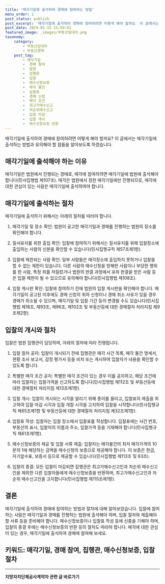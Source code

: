```yaml
---
title: '매각기일에 출석하여 경매에 참여하는 방법'
menu_order: 1
post_status: publish
post_excerpt: '매각기일에 출석하여 경매에 참여하려면 어떻게 해야 할까요  이 글에서는 매각기일에 출석하는 방법과 유의해야 할 점들을 알아보도록 하겠습니다.'
post_date: 2024-01-15 15:59:01
featured_image: _images/부동산임대차.png
taxonomy:
    category:
        - 부동산임대차
        - 부동산경매
    post_tag:
        - 매각기일
        -  경매 참여
        -  법원
        -  집행관
        -  입찰
        -  매수신청보증
        -  매각 물건
        -  입찰표
        -  경매 신청
        -  매각 조건
        -  최고가매수신고
        -  차순위매수신고
        -  입찰 마감
        -  입찰 개시
        -  매수신청보증 반환
---
```



매각기일에 출석하여 경매에 참여하려면 어떻게 해야 할까요? 이 글에서는 매각기일에 출석하는 방법과 유의해야 할 점들을 알아보도록 하겠습니다.

## 매각기일에 출석해야 하는 이유

매각기일은 법원에서 진행되는 경매로, 매각에 참여하려면 매각기일에 법원에 출석해야 합니다(민사집행법 제107조). 매각은 법원에서 정한 매각기일에만 진행되므로, 매각에 대한 관심이 있는 사람은 매각기일에 출석하여야 합니다.

## 매각기일에 출석하는 절차

매각기일에 출석하기 위해서는 아래의 절차를 따라야 합니다.

1. 매각기일 및 장소 확인: 법원이 공고한 매각기일과 경매를 진행하는 법원의 장소를 확인해야 합니다.

2. 질서유지를 위한 출입 확인: 입찰에 참여하기 위해서는 질서유지를 위해 입찰장소에 출입하는 사람의 신분을 확인할 수 있습니다(민사집행규칙 제57조제1항).

3. 입찰에 제한되는 사람 확인: 일부 사람들은 매각장소에 출입하지 못하거나 입찰을 할 수 없는 제한이 있습니다. 다른 사람의 매수신청을 방해한 사람이나 부당한 행위를 한 사람, 특정 죄를 저질렀거나 법원의 판결 과정에서 유죄 판결을 받은 사람 등은 입찰 제한이 될 수 있으므로 유의해야 합니다(민사집행법 제108조).

4. 입찰 게시판 확인: 입찰에 참여하기 전에 법원의 입찰 게시판을 확인해야 합니다. 매각기일이 공고된 이후에도 경매 신청의 취하 신청이나 경매 취소 사유가 있을 경우 경매가 취소될 수 있으며, 매각기일 및 입찰 기간 등이 변경될 수도 있습니다(민사집행법 제18조, 제93조, 제96조, 제102조 및 부동산등에 대한 경매절차 처리지침 제9조제2항).

## 입찰의 개시와 절차

입찰은 법원 집행관이 담당하며, 아래의 절차에 따라 진행됩니다.

1. 입찰 절차 공지: 입찰이 개시되기 전에 집행관은 매각 사건 목록, 매각 물건 명세서, 현황 조사 보고서, 감정 평가서 등을 비치 또는 게시하여 입찰자가 내용을 확인할 수 있도록 합니다.

2. 특별한 매각 조건 공지: 특별한 매각 조건이 있는 경우 이를 공지하고, 해당 조건에 따라 입찰자는 입찰가격을 신고하도록 합니다(민사집행법 제112조 및 부동산등에 대한 경매절차 처리지침 제13조제1항).

3. 입찰 개시: 입찰이 개시되는 시각을 알리기 위해 종이를 울리고, 입찰표의 제출을 최고하여 입찰 마감 시각과 입찰 개찰 시각을 고지하여 입찰을 시작합니다(민사집행규칙 제65조제1항 및 부동산등에 대한 경매절차 처리지침 제32조제1항).

4. 입찰표 작성: 입찰자는 입찰 장소에서 입찰표를 작성합니다. 입찰표에는 사건 번호, 부동산의 표시, 입찰자의 이름과 주소, 입찰가격 등을 기재해야 합니다(민사집행규칙 제61조제1항).

5. 매수신청보증의 제공 및 입찰 서류 제출: 입찰자는 매각물건의 최저 매각가격의 10분의 1에 해당하는 금액을 매수신청의 보증으로 제공해야 합니다. 이 보증은 현금, 자기앞수표, 보증서 등으로 제공할 수 있습니다(민사집행법 제113조 및 63조).

6. 입찰의 종결: 모든 입찰이 마감되면 집행관은 최고가매수신고인과 차순위 매수신고인을 제외한 다른 입찰자들에게 매수신청보증을 반환하며, 최고가매수신고인과 차순위 매수신고인을 고지합니다(민사집행법 제115조제1항).

## 결론

매각기일에 출석하여 경매에 참여하는 방법과 절차에 대해 알아보았습니다. 입찰에 참여하는 사람은 매각기일과 경매를 진행하는 법원에 출석해야 하며, 입찰 절차와 제출해야 할 서류 등을 준비해야 합니다. 매수신청보증이나 입찰표 작성 등에 신중을 기해야 하며, 입찰의 종결 후에는 매수신청보증의 반환 등의 절차도 따라야 합니다. 매각에 대한 관심이 있는 경우, 매각기일에 출석하여 경매에 참여해 보세요.

## 키워드: 매각기일, 경매 참여, 집행관, 매수신청보증, 입찰 절차
<!-- wp:separator -->
<hr class="wp-block-separator has-alpha-channel-opacity"/>
<!-- /wp:separator -->

<!-- wp:group {"backgroundColor":"base","layout":{"type":"constrained"}} -->
<div class="wp-block-group has-base-background-color has-background"><!-- wp:paragraph {"align":"center","fontSize":"medium"} -->
<p class="has-text-align-center has-large-font-size"><strong>지방자치단체공사계약자 관련 글 바로가기</strong></p>
<!-- /wp:paragraph -->


<!-- wp:latest-posts
{"categories":[{"id":7140,"count":19,"description":"","link":"https://uknowlaw.com/category/%ec%a7%80%eb%b0%a9%ec%9e%90%ec%b9%98%eb%8b%a8%ec%b2%b4%ea%b3%b5%ec%82%ac%ea%b3%84%ec%95%bd%ec%9e%90/","name":"지방자치단체공사계약자","slug":"지방자치단체공사계약자","taxonomy":"category","parent":0,"meta":[],"_links":{"self":[{"href":"https://uknowlaw.com/wp-json/wp/v2/categories/7140"}],"collection":[{"href":"https://uknowlaw.com/wp-json/wp/v2/categories"}],"about":[{"href":"https://uknowlaw.com/wp-json/wp/v2/taxonomies/category"}],"wp:post_type":[{"href":"https://uknowlaw.com/wp-json/wp/v2/posts?categories=7140"}],"curies":[{"name":"wp","href":"https://api.w.org/{rel}","templated":true}]}}],"postsToShow":100,"excerptLength":28,"postLayout":"grid","columns":2,"featuredImageAlign":"left","featuredImageSizeSlug":"large","fontSize":"small"} /--></div>
<!-- /wp:group -->